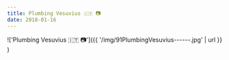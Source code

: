 ```yaml
---
title: Plumbing Vesuvius 🇮🇹 📷
date: 2018-01-16
---
```


!['Plumbing Vesuvius 🇮🇹 📷']({{ '/img/91PlumbingVesuvius------.jpg' | url }} )